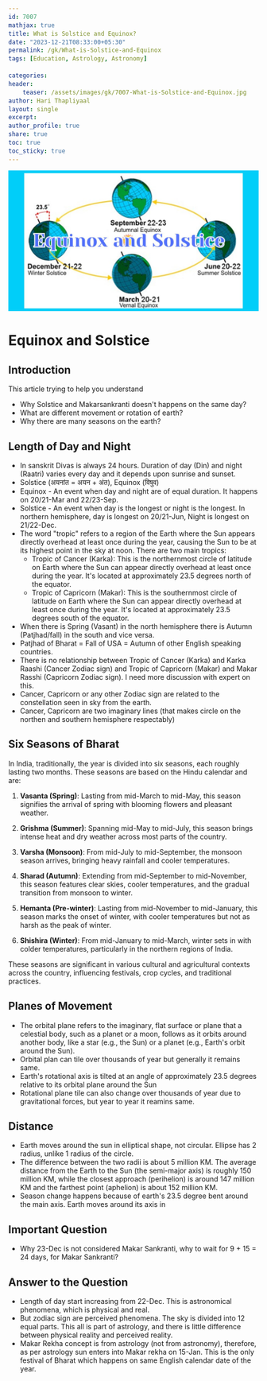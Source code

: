 ```yaml
---        
id: 7007       
mathjax: true        
title: What is Solstice and Equinox?    
date: "2023-12-21T08:33:00+05:30"        
permalink: /gk/What-is-Solstice-and-Equinox        
tags: [Education, Astrology, Astronomy]        
        
categories:        
header:        
    teaser: /assets/images/gk/7007-What-is-Solstice-and-Equinox.jpg        
author: Hari Thapliyaal        
layout: single        
excerpt:        
author_profile: true        
share: true        
toc: true  
toc_sticky: true    
---        
```


![What is Solstice and Equinox?](/assets/images/gk/7007-What-is-Solstice-and-Equinox.jpg)

# Equinox and Solstice 

## Introduction
This article trying to help you understand 
- Why Solstice and Makarsankranti doesn't happens on the same day?
- What are different movement or rotation of earth?
- Why there are many seasons on the earth?

## Length of Day and Night

- In sanskrit Divas is always 24 hours. Duration of day (Din) and night (Raatri) varies every day and it depends upon sunrise and sunset.
- Solstice (अयनांत = अयन + अंत), Equinox (विषुव)
- Equinox - An event when day and night are of equal duration. It happens on 20/21-Mar and 22/23-Sep.
- Solstice - An event when day is the longest or night is the longest. In northern hemisphere, day is longest on 20/21-Jun, Night is longest on 21/22-Dec. 
- The word "tropic" refers to a region of the Earth where the Sun appears directly overhead at least once during the year, causing the Sun to be at its highest point in the sky at noon. There are two main tropics:
	- Tropic of Cancer (Karka): This is the northernmost circle of latitude on Earth where the Sun can appear directly overhead at least once during the year. It's located at approximately 23.5 degrees north of the equator.
	- Tropic of Capricorn (Makar): This is the southernmost circle of latitude on Earth where the Sun can appear directly overhead at least once during the year. It's located at approximately 23.5 degrees south of the equator.
- When there is Spring (Vasant) in the north hemisphere there is Autumn (Patjhad/fall) in the south and vice versa. 
- Patjhad of Bharat = Fall of USA = Autumn of other English speaking countries.
- There is no relationship between Tropic of Cancer (Karka) and Karka Raashi (Cancer Zodiac sign) and Tropic of Capricorn (Makar) and Makar Rasshi (Capricorn Zodiac sign). I need more discussion with expert on this.
- Cancer, Capricorn or any other Zodiac sign are related to the constellation seen in sky from the earth.
- Cancer, Capricorn are two imaginary lines (that makes circle on the northen and southern hemisphere respectably)

## Six Seasons of Bharat

In India, traditionally, the year is divided into six seasons, each roughly lasting two months. These seasons are based on the Hindu calendar and are:

1. **Vasanta (Spring)**: Lasting from mid-March to mid-May, this season signifies the arrival of spring with blooming flowers and pleasant weather.

2. **Grishma (Summer)**: Spanning mid-May to mid-July, this season brings intense heat and dry weather across most parts of the country.

3. **Varsha (Monsoon)**: From mid-July to mid-September, the monsoon season arrives, bringing heavy rainfall and cooler temperatures.

4. **Sharad (Autumn)**: Extending from mid-September to mid-November, this season features clear skies, cooler temperatures, and the gradual transition from monsoon to winter.

5. **Hemanta (Pre-winter)**: Lasting from mid-November to mid-January, this season marks the onset of winter, with cooler temperatures but not as harsh as the peak of winter.

6. **Shishira (Winter)**: From mid-January to mid-March, winter sets in with colder temperatures, particularly in the northern regions of India.

These seasons are significant in various cultural and agricultural contexts across the country, influencing festivals, crop cycles, and traditional practices.

## Planes of Movement 
- The orbital plane refers to the imaginary, flat surface or plane that a celestial body, such as a planet or a moon, follows as it orbits around another body, like a star (e.g., the Sun) or a planet (e.g., Earth's orbit around the Sun).
- Orbital plan can tile over thousands of year but generally it remains same.
- Earth's rotational axis is tilted at an angle of approximately 23.5 degrees relative to its orbital plane around the Sun
- Rotational plane tile can also change over thousands of year due to gravitational forces, but year to year it reamins same.

## Distance
- Earth moves around the sun in elliptical shape, not circular. Ellipse has 2 radius, unlike 1 radius of the circle.
- The difference between the two radii is about 5 million KM. The average distance from the Earth to the Sun (the semi-major axis) is roughly 150 million KM, while the closest approach (perihelion) is around 147 million KM and the farthest point (aphelion) is about 152 million KM.
- Season change happens because of earth's 23.5 degree bent around the main axis. Earth moves around its axis in 

## Important Question
- Why 23-Dec is not considered Makar Sankranti, why to wait for 9 + 15 = 24 days, for Makar Sankranti?

## Answer to the Question
- Length of day start increasing from 22-Dec. This is astronomical phenomena, which is physical and real.
- But zodiac sign are perceived phenomena. The sky is divided into 12 equal parts. This all is part of astrology, and there is little difference between physical reality and perceived reality.
- Makar Rekha concept is from astrology (not from astronomy), therefore, as per astrology sun enters into Makar rekha on 15-Jan. This is the only festival of Bharat which happens on same English calendar date of the year.


